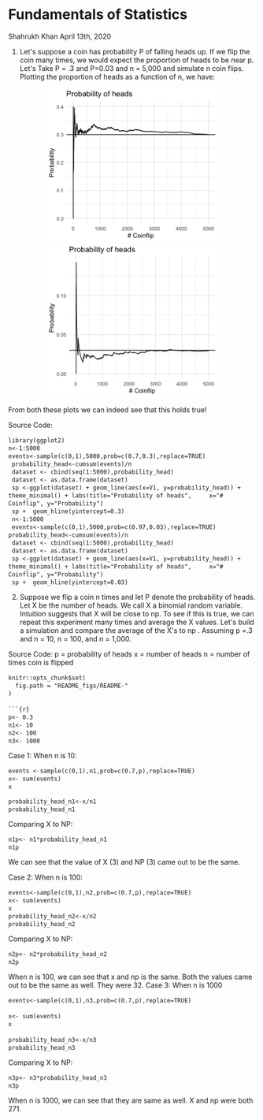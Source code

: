 Fundamentals of Statistics
================
Shahrukh Khan
April 13th, 2020

1. Let's suppose a coin has probability P of falling heads up. If we flip the coin many times, we would expect the proportion of
heads to be near p. Let's Take P = .3 and P=0.03 and n = 5,000 and simulate n coin flips. 
Plotting the proportion of heads as a function of n, we have:

<p align="center">
  <img src="https://github.com/shahrukhatik/Statistical-Inference/blob/master/Images/Coinflip.png?raw=true" width="350" title="hover text">
  <img src="https://github.com/shahrukhatik/Statistical-Inference/blob/master/Images/Coinflip003.png?raw=true" width="350" alt="accessibility text">
</p>

From both these plots we can indeed see that this holds true!

Source Code:

    library(ggplot2)
    n<-1:5000
    events<-sample(c(0,1),5000,prob=c(0.7,0.3),replace=TRUE)
     probability_head<-cumsum(events)/n
     dataset <- cbind(seq(1:5000),probability_head)
     dataset <- as.data.frame(dataset)
     sp <-ggplot(dataset) + geom_line(aes(x=V1, y=probability_head)) + theme_minimal() + labs(title="Probability of heads",     x="# Coinflip", y="Probability")  
     sp +  geom_hline(yintercept=0.3)
     n<-1:5000
     events<-sample(c(0,1),5000,prob=c(0.97,0.03),replace=TRUE)
    probability_head<-cumsum(events)/n
     dataset <- cbind(seq(1:5000),probability_head)
     dataset <- as.data.frame(dataset)
     sp <-ggplot(dataset) + geom_line(aes(x=V1, y=probability_head)) + theme_minimal() + labs(title="Probability of heads",     x="# Coinflip", y="Probability")  
     sp +  geom_hline(yintercept=0.03)

2. Suppose we flip a coin n times and let P denote the probability of heads. Let X be the number of heads. We call X
a binomial random variable. Intuition suggests that X will be close to np. To see if this is true, we
can repeat this experiment many times and average the X values. Let's build a simulation and compare the average of the X's to np . Assuming p =.3 and n = 10, n = 100, and n = 1,000.

Source Code:
p = probability of heads 
x = number of heads 
n = number of times coin is flipped

```{r, echo = FALSE}
knitr::opts_chunk$set(
  fig.path = "README_figs/README-"
)

```{r}
p<- 0.3
n1<- 10
n2<- 100
n3<- 1000
```

Case 1: When n is 10:

```{r}
events <-sample(c(0,1),n1,prob=c(0.7,p),replace=TRUE)
x<- sum(events)
x
```

```{r}
probability_head_n1<-x/n1
probability_head_n1
```

Comparing X to NP:

```{r}
n1p<- n1*probability_head_n1
n1p
```

We can see that the value of X (3) and NP (3) came out to be the same. 

Case 2: When n is 100:

```{r}
events<-sample(c(0,1),n2,prob=c(0.7,p),replace=TRUE)
x<- sum(events)
x
probability_head_n2<-x/n2
probability_head_n2
```

Comparing X to NP:

```{r}
n2p<- n2*probability_head_n2
n2p
```

When n is 100, we can see that x and np is the same. Both the values came out to be the same as well. They were 32.
Case 3: When n is 1000

```{r}
events<-sample(c(0,1),n3,prob=c(0.7,p),replace=TRUE)

x<- sum(events)
x

probability_head_n3<-x/n3
probability_head_n3
```
Comparing X to NP: 

```{r}
n3p<- n3*probability_head_n3
n3p
```
When n is 1000, we can see that they are same as well. X and np were both 271.


